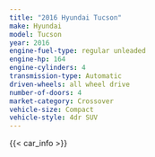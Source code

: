 ```yaml
---
title: "2016 Hyundai Tucson"
make: Hyundai
model: Tucson
year: 2016
engine-fuel-type: regular unleaded
engine-hp: 164
engine-cylinders: 4
transmission-type: Automatic
driven-wheels: all wheel drive
number-of-doors: 4
market-category: Crossover
vehicle-size: Compact
vehicle-style: 4dr SUV
---
```


{{< car_info >}}
